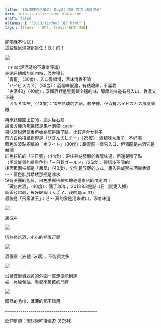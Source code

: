 ```yaml
---
title: '[琉球戀吃活樂遊] Day3：泡盛 古酒 瑞泉酒造'
date: 2013-11-15T21:30:00.000+08:00
draft: false
aliases: [ "/2013/11/day3_317.html" ]
tags : [flavor - 飲！, travel-日本-沖繩]
---
```


能喝就不怕試！  
這些瑞泉泡盛都是任！飲！的！  

![](/images/okinawa3f.jpg)

（＊not評酒師的不專業評論）  
先喝反轉樽的那四枝，從左邊起  
「青龍」（30度）：入口很順滑，酒味清香不嗆  
「ハイビスカス」（35度）：酒精味很濃，有點嗆辣，不喜歡  
「古酒40」（40度）：蒸餾酒裡是黒麹跟全麹的味，醇厚的味道有易入口，香濃又不辣  
「おもろ10年」（43度）：10年熟成的古酒，較辛辣，但沒有ハイビスカス那麼嗆喉  
  
再來試檯面上面的，這次從右起  
最後方檯角那幾枝是果汁泡盛liqueur  
果味清甜酒氣香但始終都是甜了點，比較適合女孩子  
前方白色招紙那樽是「びぎんのしまー」（25度）：酒精味太重了，不好喝  
藍色波波點招紙的「ホワイト」（30度）：跟青龍一樣易入口，但青龍是古酒它是新酒  
紅色招紙的「三日麹」（44度）：帶住熟成發酵的香醇味道，但還是嗆了點  
（平常能買的是黑色的「三日麹ゴールド」（25度），跟這枝不同的）  
後面那兩枝都是「鳳凰」（43度），分別是貯蔵的方式，甕入熟成那枝酒較香濃  
⋯⋯藍色胖胖矮矮那瓶是冰水  
沒有美麗的包裝，白色手撕招紙那樽是這家店的限定酒！  
「藏出古酒」（40度）：釀了30年，2013.8.3是詰口日（開甕入樽）  
超香也超醇，很好喝啊（入手了，我的是no.31）  
最後是「飛泉漱玉」：哎～ 真的像是用來漱口，沒啥味道  

![](/images/okinawa3f1.jpg)

熟成中  

![](/images/okinawa3f2.jpg)

這些是新酒，小小的瓶很可愛  

![](/images/okinawa3f3.jpg)

酒很重（液體+玻璃），不能買太多  

![](/images/okinawa3f4.jpg)

沿著首里城西邊的外圍一直走便能到達  
被一片綠包住，看起來舊舊的門牌  

![](/images/okinawa3f5.jpg)

贈品的毛巾，薄薄的都不錯用  
  
\-----------------------------------------------  
  
延伸閱讀：[琉球戀吃活樂遊 (6D5N)](https://hidie.net/okinawa6d5n/)
